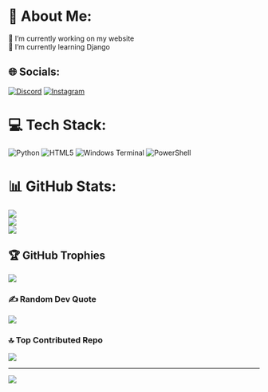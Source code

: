 # 💫 About Me:
🔭 I’m currently working on my website<br>🌱 I’m currently learning Django


## 🌐 Socials:
[![Discord](https://img.shields.io/badge/Discord-%237289DA.svg?logo=discord&logoColor=white)](https://discord.gg/https://discord.gg/KKXtagvn) [![Instagram](https://img.shields.io/badge/Instagram-%23E4405F.svg?logo=Instagram&logoColor=white)](https://instagram.com/danim_gm) 

# 💻 Tech Stack:
![Python](https://img.shields.io/badge/python-3670A0?style=plastic&logo=python&logoColor=ffdd54)
![HTML5](https://img.shields.io/badge/html5-%23E34F26.svg?style=plastic&logo=html5&logoColor=white) 
![Windows Terminal](https://img.shields.io/badge/Windows%20Terminal-%234D4D4D.svg?style=plastic&logo=windows-terminal&logoColor=white)
![PowerShell](https://img.shields.io/badge/PowerShell-%235391FE.svg?style=plastic&logo=powershell&logoColor=white)
# 📊 GitHub Stats:
![](https://github-readme-stats.vercel.app/api?username=Danim39&theme=neon&hide_border=false&include_all_commits=false&count_private=false)<br/>
![](https://github-readme-streak-stats.herokuapp.com/?user=Danim39&theme=neon&hide_border=false)<br/>
![](https://github-readme-stats.vercel.app/api/top-langs/?username=Danim39&theme=neon&hide_border=false&include_all_commits=false&count_private=false&layout=compact)

## 🏆 GitHub Trophies
![](https://github-profile-trophy.vercel.app/?username=Danim39&theme=radical&no-frame=false&no-bg=true&margin-w=4)

### ✍️ Random Dev Quote
![](https://quotes-github-readme.vercel.app/api?type=horizontal&theme=radical)

### 🔝 Top Contributed Repo
![](https://github-contributor-stats.vercel.app/api?username=Danim39&limit=5&theme=neon&combine_all_yearly_contributions=true)

---
[![](https://visitcount.itsvg.in/api?id=Danim39&icon=9&color=0)](https://visitcount.itsvg.in)

<!-- Proudly created with GPRM ( https://gprm.itsvg.in ) -->

